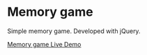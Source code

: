 # Memory game

Simple memory game. Developed with jQuery.

[Memory game Live Demo](http://memory.danpor.com)
